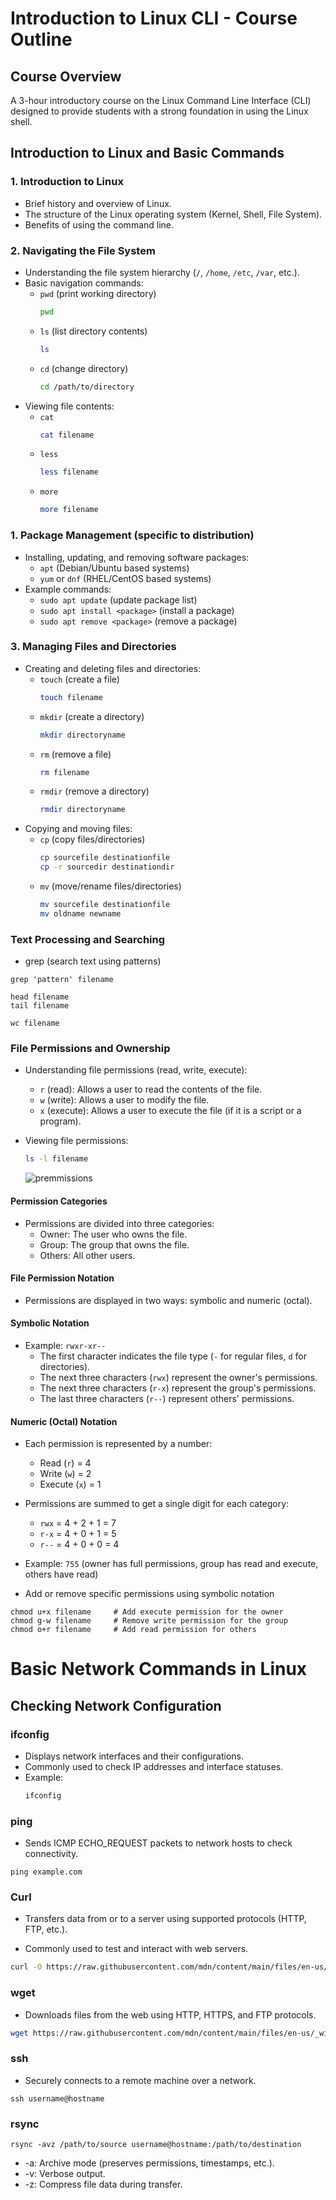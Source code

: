 # Introduction to Linux CLI - Course Outline

## Course Overview
A 3-hour introductory course on the Linux Command Line Interface (CLI) designed to provide students with a strong foundation in using the Linux shell.

## Introduction to Linux and Basic Commands

### 1. Introduction to Linux
- Brief history and overview of Linux.
- The structure of the Linux operating system (Kernel, Shell, File System).
- Benefits of using the command line.

### 2. Navigating the File System
- Understanding the file system hierarchy (`/`, `/home`, `/etc`, `/var`, etc.).
- Basic navigation commands:
  - `pwd` (print working directory)
    ```bash
    pwd
    ```
  - `ls` (list directory contents)
    ```bash
    ls
    ```
  - `cd` (change directory)
    ```bash
    cd /path/to/directory
    ```
- Viewing file contents:
  - `cat`
    ```bash
    cat filename
    ```
  - `less`
    ```bash
    less filename
    ```
  - `more`
    ```bash
    more filename
    ```


### 1. Package Management (specific to distribution)
- Installing, updating, and removing software packages:
  - `apt` (Debian/Ubuntu based systems)
  - `yum` or `dnf` (RHEL/CentOS based systems)
- Example commands:
  - `sudo apt update` (update package list)
  - `sudo apt install <package>` (install a package)
  - `sudo apt remove <package>` (remove a package)


### 3. Managing Files and Directories
- Creating and deleting files and directories:
  - `touch` (create a file)
    ```bash
    touch filename
    ```
  - `mkdir` (create a directory)
    ```bash
    mkdir directoryname
    ```
  - `rm` (remove a file)
    ```bash
    rm filename
    ```
  - `rmdir` (remove a directory)
    ```bash
    rmdir directoryname
    ```
- Copying and moving files:
  - `cp` (copy files/directories)
    ```bash
    cp sourcefile destinationfile
    cp -r sourcedir destinationdir
    ```
  - `mv` (move/rename files/directories)
    ```bash
    mv sourcefile destinationfile
    mv oldname newname
    ```

### Text Processing and Searching

-  grep (search text using patterns)
```
grep 'pattern' filename
```

```
head filename
tail filename
```
```
wc filename
```

###  File Permissions and Ownership
- Understanding file permissions (read, write, execute):
  - `r` (read): Allows a user to read the contents of the file.
  - `w` (write): Allows a user to modify the file.
  - `x` (execute): Allows a user to execute the file (if it is a script or a program).

- Viewing file permissions:
  ```bash
  ls -l filename
  ```

    ![premmissions](1_l2wRcr87kqZrXZwRBgTxjg.png)

####   Permission Categories
- Permissions are divided into three categories:
  - Owner: The user who owns the file.
  - Group: The group that owns the file.
  - Others: All other users.

#### File Permission Notation
- Permissions are displayed in two ways: symbolic and numeric (octal).

#### Symbolic Notation
- Example: `rwxr-xr--`
  - The first character indicates the file type (`-` for regular files, `d` for directories).
  - The next three characters (`rwx`) represent the owner's permissions.
  - The next three characters (`r-x`) represent the group's permissions.
  - The last three characters (`r--`) represent others' permissions.

#### Numeric (Octal) Notation
- Each permission is represented by a number:
  - Read (`r`) = 4
  - Write (`w`) = 2
  - Execute (`x`) = 1
- Permissions are summed to get a single digit for each category:
  - `rwx` = 4 + 2 + 1 = 7
  - `r-x` = 4 + 0 + 1 = 5
  - `r--` = 4 + 0 + 0 = 4
- Example: `755` (owner has full permissions, group has read and execute, others have read)


- Add or remove specific permissions using symbolic notation

```
chmod u+x filename     # Add execute permission for the owner
chmod g-w filename     # Remove write permission for the group
chmod o+r filename     # Add read permission for others
```

# Basic Network Commands in Linux

## Checking Network Configuration

### ifconfig
- Displays network interfaces and their configurations.
- Commonly used to check IP addresses and interface statuses.
- Example:
  ```bash
  ifconfig
  ```

### ping
- Sends ICMP ECHO_REQUEST packets to network hosts to check connectivity.

```
ping example.com
```

### Curl

- Transfers data from or to a server using supported protocols (HTTP, FTP, etc.).

- Commonly used to test and interact with web servers.

```bash
curl -O https://raw.githubusercontent.com/mdn/content/main/files/en-us/_wikihistory.json

```

### wget
- Downloads files from the web using HTTP, HTTPS, and FTP protocols.

```bash
wget https://raw.githubusercontent.com/mdn/content/main/files/en-us/_wikihistory.json
```

### ssh

- Securely connects to a remote machine over a network.

```
ssh username@hostname
```

### rsync

```
rsync -avz /path/to/source username@hostname:/path/to/destination
```
- -a: Archive mode (preserves permissions, timestamps, etc.).
- -v: Verbose output.
- -z: Compress file data during transfer.